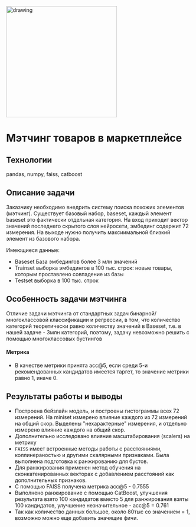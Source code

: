 <!-- ![image alt="drawing" height="200"](https://github.com/EduardR7/Matching/assets/126398449/8ef414ad-3402-48b2-bb75-2ade5b45d46e) -->
<img src="https://github.com/EduardR7/Matching/assets/126398449/8ef414ad-3402-48b2-bb75-2ade5b45d46e" alt="drawing" height="300">

# Мэтчинг товаров в маркетплейсе

## Технологии
pandas, numpy, faiss, catboost
<!-- планируемые optuna, pipeline, fast api,   docker -->


## Описание задачи
Заказчику необходимо внедрить систему поиска похожих элементов (мэтчинг).
Существует базовый набор, baseset, каждый элемент baseset это фактически отдельная категория.
На вход приходит вектор значений последнего скрытого слоя нейросети, эмбединг содержит 72 измерения.
На выходе нужно получить максиимальной близкий элемент из базового набора.

Имеющиеся данные:
- Baseset База эмбедингов более 3 млн значений
- Trainset выборка эмбедингов в 100 тыс. строк: новые товары, которым проставлено совпадение из базы
- Testset выборка в 100 тыс. строк

## Особенность задачи мэтчинга
Отличие задачи мэтчинга от стандартных задач бинарной/многоклассовой классификации и регрессии, в том,
что количество категорий теоретически равно количеству значений в Baseset, т.е. в нашей задаче - 3млн категорий, поэтому, задачу невозможно решить с помощью многоклассовых бустингов

#### Метрика
- В качестве метрики принята acc@5, если среди 5-и рекомендованных кандидатов имеется таргет, то значение метрики равно 1, иначе 0.

## Результаты работы и выводы
<!-- - Так как полный набор, особенно Baseset, существенно нагружает вычислительные мощности, был построен статистически близкий учебный miniset 600тыс/20тыс/20тыс строк, который гораздо быстрее считается -->
- Построена бейзлайн модель, и построены гистограммы всех 72 измерений. На miniset измерено влияние каждого из 72 измерений на общий скор. Выделены "нехарактерные" измерения, и отдельно измерено влияние каждого на общий скор.
- Дополнительно исследовано влияние масштабирования (scalers) на метрику
- `FAISS` имеет встроенные методы работы с расстояниями, коллинераностью и другими скалярными признаками. Была выполнена подготовка к ранжированию для бустов.
- Для ранжирования применен метод обучения на сконкатенированных векторах с добавлением расстояний как дополнительных признаков.
- С помощью FAISS получена метрика acc@5 - 0.7555
- Выполнено ранжирование с помощью CatBoost, улучшения результата взято 100 кандидатов вместо 5 для ранжирования взяты 100 кандидатов, улучшение незначительное - acc@5 = 0.761
- Так как количество данных большое, около 80тыс со значением = 1, возможно можно еще добавить значящие фичи.
